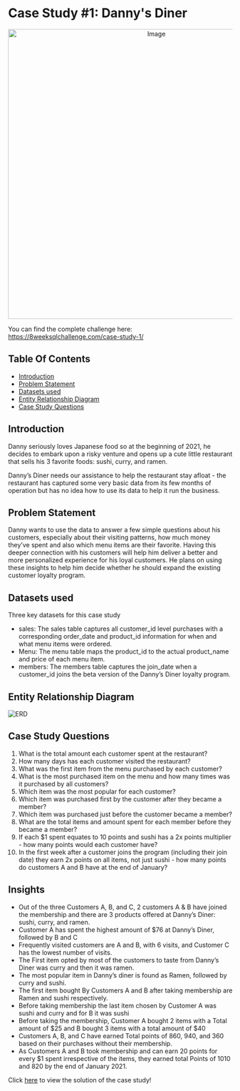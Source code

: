 # Case Study #1: Danny's Diner 
<p align="center">
<img src="https://8weeksqlchallenge.com/images/case-study-designs/1.png" alt="Image" width="650" height="650">

You can find the complete challenge here: https://8weeksqlchallenge.com/case-study-1/

## Table Of Contents
  - [Introduction](#introduction)
  - [Problem Statement](#problem-statement)
  - [Datasets used](#datasets-used)
  - [Entity Relationship Diagram](#entity-relationship-diagram)
  - [Case Study Questions](#case-study-questions)
  
## Introduction
Danny seriously loves Japanese food so at the beginning of 2021, he decides to embark upon a risky venture and opens up a cute little restaurant that sells his 3 favorite foods: sushi, curry, and ramen.

Danny’s Diner needs our assistance to help the restaurant stay afloat - the restaurant has captured some very basic data from its few months of operation but has no idea how to use its data to help it run the business.

## Problem Statement
Danny wants to use the data to answer a few simple questions about his customers, especially about their visiting patterns, how much money they’ve spent and also which menu items are their favorite. Having this deeper connection with his customers will help him deliver a better and more personalized experience for his loyal customers.
He plans on using these insights to help him decide whether he should expand the existing customer loyalty program.

## Datasets used
Three key datasets for this case study
- sales: The sales table captures all customer_id level purchases with a corresponding order_date and product_id information for when and what menu items were ordered.
- Menu: The menu table maps the product_id to the actual product_name and price of each menu item.
- members: The members table captures the join_date when a customer_id joins the beta version of the Danny’s Diner loyalty program.

## Entity Relationship Diagram

![ERD](https://user-images.githubusercontent.com/120770473/234551667-d04ba731-3950-406b-96fc-4eedbbed924c.png)

## Case Study Questions
1. What is the total amount each customer spent at the restaurant?
2. How many days has each customer visited the restaurant?
3. What was the first item from the menu purchased by each customer?
4. What is the most purchased item on the menu and how many times was it purchased by all customers?
5. Which item was the most popular for each customer?
6. Which item was purchased first by the customer after they became a member?
7. Which item was purchased just before the customer became a member?
10. What are the total items and amount spent for each member before they became a member?
11. If each $1 spent equates to 10 points and sushi has a 2x points multiplier - how many points would each customer have?
12. In the first week after a customer joins the program (including their join date) they earn 2x points on all items, not just sushi - how many points do customers A and B have at the end of January?

## Insights
- Out of the three Customers A, B, and C, 2 customers A & B have joined the membership and there are 3 products offered at Danny’s Diner: sushi, curry, and ramen. 
- Customer A has spent the highest amount of $76 at Danny’s Diner, followed by B and C     
- Frequently visited customers are A and B, with 6 visits, and Customer C has the lowest number of visits.      
- The First item opted by most of the customers to taste from Danny’s Diner was curry and then it was ramen.     
- The most popular item in Danny’s diner is found as Ramen, followed by curry and sushi.     
- The first item bought By Customers A and B after taking membership are Ramen and sushi respectively.     
- Before taking membership the last item chosen by Customer A was sushi and curry and for B it was sushi    
- Before taking the membership, Customer A bought 2 items with a Total amount of $25 and B bought 3 items with a total amount of $40    
- Customers A, B, and C have earned Total points of 860, 940, and 360 based on their purchases without their membership.    
- As Customers A and B took membership and can earn 20 points for every $1 spent irrespective of the items, they earned total Points of 1010 and 820 by the end of January 2021.    
  
Click [here]() to view the solution of the case study!
